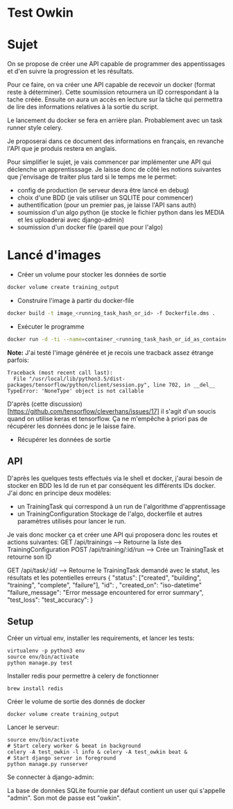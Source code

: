 # Test Owkin

# Sujet
On se propose de créer une API capable de programmer des appentissages et d'en
suivre la progression et les résultats.

Pour ce faire, on va créer une API capable de recevoir un docker (format
reste à déterminer). Cette soumission retournera un ID correspondant à la tache
créée. Ensuite on aura un accès en lecture sur la tâche qui permettra de lire
des informations relatives à la sortie du script.

Le lancement du docker se fera en arrière plan. Probablement avec un task
runner style celery.

Je proposerai dans ce document des informations en français, en revanche
l'API que je produis restera en anglais.

Pour simplifier le sujet, je vais commencer par implémenter une API
qui déclenche un apprentisssage.
Je laisse donc de côté les notions suivantes que j'envisage de traiter plus
tard si le temps me le permet:
 - config de production (le serveur devra être lancé en debug)
 - choix d'une BDD (je vais utiliser un SQLITE pour commencer)
 - authentification (pour un premier pas, je laisse l'API sans auth)
 - soumission d'un algo python (je stocke le fichier python dans les MEDIA et
  les uploaderai avec django-admin)
 - soumission d'un docker file (pareil que pour l'algo)

# Lancé d'images

- Créer un volume pour stocker les données de sortie
```bash
docker volume create training_output
```
- Construire l'image à partir du docker-file
```bash
docker build -t image_<running_task_hash_or_id> -f Dockerfile.dms .
```
- Exécuter le programme
```bash
docker run -d -ti --name=container_<running_task_hash_or_id_as_container_name> image_<running_task_hash_or_id> "-V training_output"
```

__Note:__
J'ai testé l'image générée et je recois une tracback assez étrange parfois:
```Exception ignored in: <bound method BaseSession.__del__ of <tensorflow.python.client.session.Session object at 0x7fda98b1ae80>>
Traceback (most recent call last):
  File "/usr/local/lib/python3.5/dist-packages/tensorflow/python/client/session.py", line 702, in __del__
TypeError: 'NoneType' object is not callable
```

D'après (cette discussion)[https://github.com/tensorflow/cleverhans/issues/17]
il s'agit d'un soucis quand on utilise keras et tensorflow. Ça ne m'empêche
à priori pas de récupérer les données donc je le laisse faire.

- Récupérer les données de sortie

## API
D'après les quelques tests effectués via le shell et docker, j'aurai besoin
de stocker en BDD les Id de run et par conséquent les différents IDs docker.
J'ai donc en principe deux modèles:

 - un TrainingTask qui correspond à un run de l'algorithme d'apprentissage
 - un TrainingConfiguration Stockage de l'algo, dockerfile et autres
 paramètres utilisés pour lancer le run.

Je vais donc mocker ça et créer une API qui proposera donc les routes et
actions suivantes:
GET /api/trainings --> Retourne la liste des TrainingConfiguration
POST /api/training/:id/run --> Crée un TrainingTask et retourne son ID

GET /api/task/:id/ --> Retourne le TrainingTask demandé avec le statut, les
résultats et les potentielles erreurs
{
    "status": ["created", "building", "training", "complete", "failure"],
    "id": <int>,
    "created_on": "iso-datetime"
    "failure_message": "Error message encountered for error summary",
    "test_loss": <DecimalField>
    "test_accuracy": <DecimalField>
}

## Setup

Créer un virtual env, installer les requirements, et lancer les tests:

```
virtualenv -p python3 env
source env/bin/activate
python manage.py test
```

Installer redis pour permettre à celery de fonctionner
```
brew install redis
```

Créer le volume de sortie des donnés de docker
```
docker volume create training_output
```

Lancer le serveur:
```
source env/bin/activate
# Start celery worker & beeat in background
celery -A test_owkin -l info & celery -A test_owkin beat &
# Start django server in foreground
python manage.py runserver
```

Se connecter à django-admin:

La base de données SQLite fournie par défaut contient un user qui s'appelle
"admin". Son mot de passe est "owkin".
